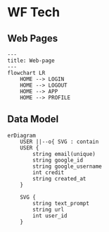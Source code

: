 

# WF Tech


## Web Pages

```mermaid
---
title: Web-page
---
flowchart LR
    HOME --> LOGIN
    HOME --> LOGOUT
    HOME --> APP
    HOME --> PROFILE
```

## Data Model

```mermaid
erDiagram
    USER ||--o{ SVG : contain
    USER {
        string email(unique)
        string google_id
        string google_username
        int credit
        string created_at
    }

    SVG {
        string text_prompt
        string url
        int user_id
    }
```